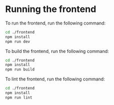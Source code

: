 # Running the frontend

To run the frontend, run the following command:

```bash
cd ./frontend
npm install
npm run dev
```

To build the frontend, run the following command:

```bash
cd ./frontend
npm install
npm run build
```

To lint the frontend, run the following command:

```bash
cd ./frontend
npm install
npm run lint
```
